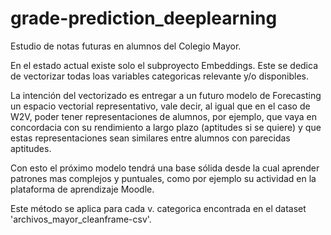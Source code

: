 # grade-prediction_deeplearning
Estudio de notas futuras en alumnos del Colegio Mayor.

En el estado actual existe solo el subproyecto Embeddings. Este se dedica de vectorizar todas loas variables categoricas relevante y/o disponibles.

La intención del vectorizado es entregar a un futuro modelo de Forecasting un espacio vectorial representativo, vale decir, al igual que en el caso de W2V, poder tener representaciones de alumnos, por ejemplo, que vaya en concordacia con su rendimiento a largo plazo (aptitudes si se quiere) y que estas representaciones sean similares entre alumnos con parecidas aptitudes.

Con esto el próximo modelo tendrá una base sólida desde la cual aprender patrones mas complejos y puntuales, como por ejemplo su actividad en la plataforma de aprendizaje Moodle.

Este método se aplica para cada v. categorica encontrada en el dataset 'archivos_mayor_cleanframe-csv'.
